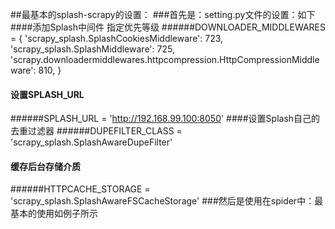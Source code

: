 ##最基本的splash-scrapy的设置：
###首先是：setting.py文件的设置：如下
####添加Splash中间件  指定优先等级
######DOWNLOADER_MIDDLEWARES = {
    'scrapy_splash.SplashCookiesMiddleware': 723,
    'scrapy_splash.SplashMiddleware': 725,
    'scrapy.downloadermiddlewares.httpcompression.HttpCompressionMiddleware': 810,
}

#### 设置SPLASH_URL
######SPLASH_URL = 'http://192.168.99.100:8050'
####设置Splash自己的去重过滤器
######DUPEFILTER_CLASS = 'scrapy_splash.SplashAwareDupeFilter'
#### 缓存后台存储介质
######HTTPCACHE_STORAGE = 'scrapy_splash.SplashAwareFSCacheStorage'
###然后是使用在spider中：最基本的使用如例子所示